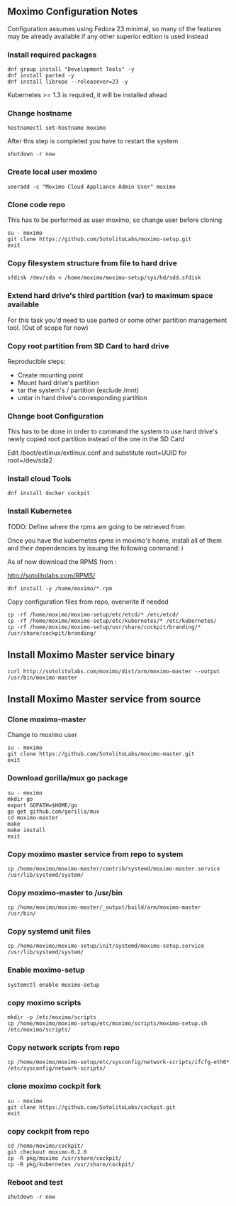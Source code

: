## Moximo Configuration Notes

Configuration assumes using Fedora 23 minimal, so many of the features may be already available if any other superior edition is used instead

### Install required packages

```
dnf group install "Development Tools" -y
dnf install parted -y
dnf install librepo --releasever=23 -y
```

Kubernetes >= 1.3 is required, it will be installed ahead

### Change hostname

`hostnamectl set-hostname moximo`

After this step is completed you have to restart the system

`shutdown -r now`

### Create local user moximo

`useradd -c "Moximo Cloud Appliance Admin User" moximo`

### Clone code repo

This has to be performed as user moximo, so change user before cloning

```
su - moximo
git clone https://github.com/SotolitoLabs/moximo-setup.git  
exit
```

### Copy filesystem structure from file to hard drive

`sfdisk /dev/sda < /home/moximo/moximo-setup/sys/hd/sdd.sfdisk`


### Extend hard drive's third partition (var) to maximum space available

For this task you'd need to use parted or some other partition management tool.
(Out of scope for now)

### Copy root partition from SD Card to hard drive

Reproducible steps:
- Create mounting point
- Mount hard drive's partition
- tar the system's / partition (exclude /mnt)
- untar in hard drive's corresponding partition

### Change boot Configuration

This has to be done in order to command the system to use hard drive's newly copied root partition instead of the one in the SD Card

Edit /boot/extlinux/extlinux.conf and substitute root=UUID for root=/dev/sda2

### Install cloud Tools

`dnf install docker cockpit`


### Install Kubernetes



TODO:  Define where the rpms are going to be retrieved from

Once you have the kubernetes rpms in moximo's home, install all of them and their dependencies by issuing the following command:
i

As of now download the RPMS from :

http://sotolitolabs.com/RPMS/


`dnf install -y /home/moximo/*.rpm`



Copy configuration files from repo, overwrite if needed

```
cp -rf /home/moximo/moximo-setup/etc/etcd/* /etc/etcd/
cp -rf /home/moximo/moximo-setup/etc/kubernetes/* /etc/kubernetes/
cp -rf /home/moximo/moximo-setup/usr/share/cockpit/branding/* /usr/share/cockpit/branding/
```

## Install Moximo Master service binary
```
curl http://sotolitolabs.com/moximo/dist/arm/moximo-master --output /usr/bin/moximo-master
```

## Install Moximo Master service from source

### Clone moximo-master

Change to moximo user

```
su - moximo
git clone https://github.com/SotolitoLabs/moximo-master.git
exit
```

### Download gorilla/mux go package

```
su - moximo 
mkdir go
export GOPATH=$HOME/go
go get github.com/gorilla/mux
cd moximo-master
make
make install
exit 

```

### Copy moximo master service from repo to system

`cp /home/moximo/moximo-master/contrib/systemd/moximo-master.service /usr/lib/systemd/system/`

### Copy moximo-master to /usr/bin

`cp /home/moximo/moximo-master/_output/build/arm/moximo-master /usr/bin/`


### Copy systemd unit files

`cp /home/moximo/moximo-setup/init/systemd/moximo-setup.service /usr/lib/systemd/system/`


### Enable moximo-setup

`systemctl enable moximo-setup`


### copy moximo scripts

```
mkdir -p /etc/moximo/scripts
cp /home/moximo/moximo-setup/etc/moximo/scripts/moximo-setup.sh /etc/moximo/scripts/
```



### Copy network scripts from repo

`cp /home/moximo/moximo-setup/etc/sysconfig/network-scripts/ifcfg-eth0* /etc/sysconfig/network-scripts/`

### clone moximo cockpit fork

```
su - moximo
git clone https://github.com/SotolitoLabs/cockpit.git
exit
```


### copy cockpit from repo

```
cd /home/moximo/cockpit/
git checkout moximo-0.2.0
cp -R pkg/moximo /usr/share/cockpit/
cp -R pkg/kubernetes /usr/share/cockpit/
```

### Reboot and test

`shutdown -r now`
